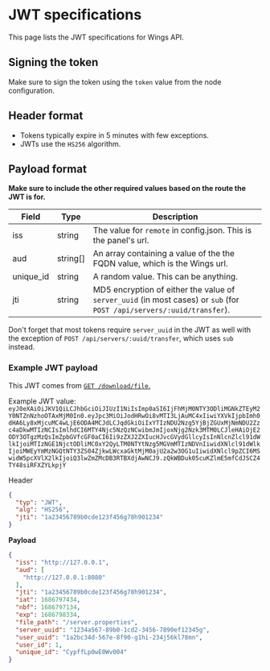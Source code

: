 # JWT specifications

This page lists the JWT specifications for Wings API.

## Signing the token

Make sure to sign the token using the `token` value from the node configuration.

## Header format

- Tokens typically expire in 5 minutes with few exceptions.
- JWTs use the `HS256` algorithm.

## Payload format

**Make sure to include the other required values based on the route the JWT is for.**

| Field      | Type     | Description                                                                                                            |
| ---------- | -------- | ---------------------------------------------------------------------------------------------------------------------- |
| iss        | string   | The value for `remote` in config.json. This is the panel's url.                                                        |
| aud        | string[] | An array containing a value of the the FQDN value, which is the Wings url.                                             |
| unique_id  | string   | A random value. This can be anything.                                                                                  |
| jti        | string   | MD5 encryption of either the value of `server_uuid` (in most cases) or `sub` (for `POST /api/servers/:uuid/transfer`). |

Don't forget that most tokens require `server_uuid` in the JWT as well with the exception of `POST /api/servers/:uuid/transfer`, which uses `sub` instead.

### Example JWT payload

This JWT comes from [`GET /download/file`.](https://github.com/devnote-dev/ptero-notes/blob/8f8c6ae86d6c3445faf68d5e55f60953daac4bb0/wings/public.md#get-downloadfile)

Example JWT value: `eyJ0eXAiOiJKV1QiLCJhbGciOiJIUzI1NiIsImp0aSI6IjFhMjM0NTY3ODliMGNkZTEyM2Y0NTZnNzhoOTAxMjM0In0.eyJpc3MiOiJodHRwOi8vMTI3LjAuMC4xIiwiYXVkIjpbImh0dHA6Ly8xMjcuMC4wLjE6ODA4MCJdLCJqdGkiOiIxYTIzNDU2Nzg5YjBjZGUxMjNmNDU2Zzc4aDkwMTIzNCIsImlhdCI6MTY4Njc5NzQzNCwibmJmIjoxNjg2Nzk3MTM0LCJleHAiOjE2ODY3OTgzMzQsImZpbGVfcGF0aCI6Ii9zZXJ2ZXIucHJvcGVydGllcyIsInNlcnZlcl91dWlkIjoiMTIzNGE1NjctODliMC0xY2QyLTM0NTYtNzg5MGVmMTIzNDVnIiwidXNlcl91dWlkIjoiMWEyYmMzNGQtNTY3ZS04ZjkwLWcxaGktMjM0ajU2a2w3OG1uIiwidXNlcl9pZCI6MSwidW5pcXVlX2lkIjoiQ3lwZmZMcDB3RTBXdjAwNCJ9.zQkWBDuk05cuKZlmE5mfCdJSCZ4TY48siRFXZYLkpjY`

Header

```json
{
  "typ": "JWT",
  "alg": "HS256",
  "jti": "1a23456789b0cde123f456g78h901234"
}
```

**Payload**

```json
{
  "iss": "http://127.0.0.1",
  "aud": [
    "http://127.0.0.1:8080"
  ],
  "jti": "1a23456789b0cde123f456g78h901234",
  "iat": 1686797434,
  "nbf": 1686797134,
  "exp": 1686798334,
  "file_path": "/server.properties",
  "server_uuid": "1234a567-89b0-1cd2-3456-7890ef12345g",
  "user_uuid": "1a2bc34d-567e-8f90-g1hi-234j56kl78mn",
  "user_id": 1,
  "unique_id": "CypffLp0wE0Wv004"
}
```
